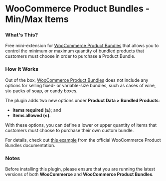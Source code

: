 # WooCommerce Product Bundles - Min/Max Items

### What's This?

Free mini-extension for [WooCommerce Product Bundles](https://woocommerce.com/products/product-bundles/?aff=46147&cid=5699243) that allows you to control the minimum or maximum quantity of bundled products that customers must choose in order to purchase a Product Bundle.

### How It Works

Out of the box, [WooCommerce Product Bundles](https://woocommerce.com/products/product-bundles/?aff=46147&cid=5699243) does not include any options for selling fixed- or variable-size bundles, such as cases of wine, six-packs of soap, or candy boxes.

The plugin adds two new options under **Product Data > Bundled Products**:

* **Items required (≥)**; and
* **Items allowed (≤)**.

With these options, you can define a lower or upper quantity of items that customers must choose to purchase their own custom bundle.

For details, check out [this example](https://docs.woocommerce.com/document/bundles/bundles-use-case-pick-and-mix/) from the official WooCommerce Product Bundles documentation.

### Notes

Before installing this plugin, please ensure that you are running the latest versions of both **WooCommerce** and **WooCommerce Product Bundles**.
